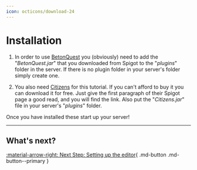 ```yaml
---
icon: octicons/download-24
---
```

# Installation
1. In order to use <a href="https://www.spigotmc.org/resources/betonquest.2117/" target="_blank">BetonQuest</a> you (obviously)
   need to add the "_BetonQuest.jar_" that you downloaded from Spigot to the "_plugins_" folder in the server.
   If there is no plugin folder in your server's folder simply create one.

2. You also need <a href="https://www.spigotmc.org/resources/citizens.13811/" target="_blank">Citizens</a> for this
   tutorial. If you can't afford to buy it you can download it for free.
   Just give the first paragraph of their Spigot page a good read, and you will find the link.
   Also put the "_Citizens.jar_" file in your server's "_plugins_" folder.

Once you have installed these start up your server!

---
## What's next?
[:material-arrow-right: Next Step: Setting up the editor](Setting-up-the-editor.md){ .md-button .md-button--primary }
